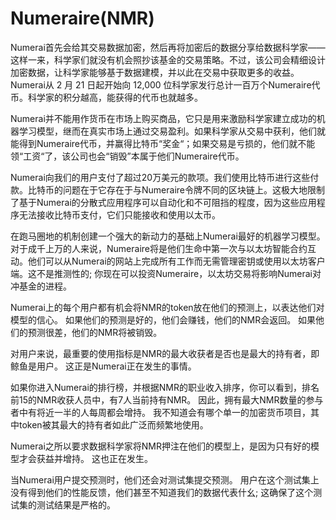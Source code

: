 # 

# Numeraire(NMR)

Numerai首先会给其交易数据加密，然后再将加密后的数据分享给数据科学家——这样一来，科学家们就没有机会照抄该基金的交易策略。不过，该公司会精细设计加密数据，让科学家能够基于数据建模，并以此在交易中获取更多的收益。Numerai从 2 月 21 日起开始向 12,000 位科学家发行总计一百万个Numeraire代币。科学家的积分越高，能获得的代币也就越多。

Numerai并不能用作货币在市场上购买商品，它只是用来激励科学家建立成功的机器学习模型，继而在真实市场上通过交易盈利。如果科学家从交易中获利，他们就能得到Numeraire代币，并赢得比特币“奖金“；如果交易是亏损的，他们就不能领“工资“了，该公司也会“销毁”本属于他们Numeraire代币。

Numerai向我们的用户支付了超过20万美元的款项。我们使用比特币进行这些付款。比特币的问题在于它存在于与Numeraire令牌不同的区块链上。这极大地限制了基于Numerai的分散式应用程序可以自动化和不可阻挡的程度，因为这些应用程序无法接收比特币支付，它们只能接收和使用以太币。

在跑马圈地的机制创建一个强大的新动力的基础上Numerai最好的机器学习模型。对于成千上万的人来说，Numeraire将是他们生命中第一次与以太坊智能合约互动。他们可以从Numerai的网站上完成所有工作而无需管理密钥或使用以太坊客户端。这不是推测性的; 你现在可以投资Numeraire，以太坊交易将影响Numerai对冲基金的进程。

Numerai上的每个用户都有机会将NMR的token放在他们的预测上，以表达他们对模型的信心。 如果他们的预测是好的，他们会赚钱，他们的NMR会返回。 如果他们的预测很差，他们的NMR将被销毁。

对用户来说，最重要的使用指标是NMR的最大收获者是否也是最大的持有者，即鲸鱼是用户。 这正是Numerai正在发生的事情。

如果你进入Numerai的排行榜，并根据NMR的职业收入排序，你可以看到，排名前15的NMR收获人员中，有7人当前持有NMR。 因此，拥有最大NMR数量的参与者中有将近一半的人每周都会增持。 我不知道会有哪个单一的加密货币项目，其中token被其最大的持有者如此广泛而频繁地使用。

Numerai之所以要求数据科学家将NMR押注在他们的模型上，是因为只有好的模型才会获益并增持。 这也正在发生。

当Numerai用户提交预测时，他们还会对测试集提交预测。 用户在这个测试集上没有得到他们的性能反馈，他们甚至不知道我们的数据代表什幺; 这确保了这个测试集的测试结果是严格的。

